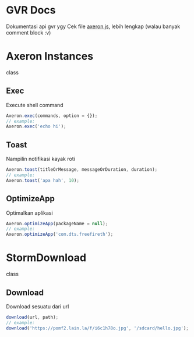 # GVR Docs
Dokumentasi api gvr ygy
Cek file [axeron.js](https://github.com/S4mpdor1a/gvrdocs/axeron.js), lebih lengkap (walau banyak comment block :v)

# Axeron Instances
class
## Exec
Execute shell command
```javascript
Axeron.exec(commands, option = {});
// example:
Axeron.exec('echo hi');
```

## Toast
Nampilin notifikasi kayak roti
```javascript
Axeron.toast(titleOrMessage, messageOrDuration, duration);
// example:
Axeron.toast('apa hah', 10);
```
## OptimizeApp
Optimalkan aplikasi
```javascript
Axeron.optimizeApp(packageName = null);
// example:
Axeron.optimizeApp('com.dts.freefireth');
```

# StormDownload
class
## Download
Download sesuatu dari url
```javascript
download(url, path);
// example:
download('https://pomf2.lain.la/f/i6c1h78o.jpg', '/sdcard/hello.jpg');
```
